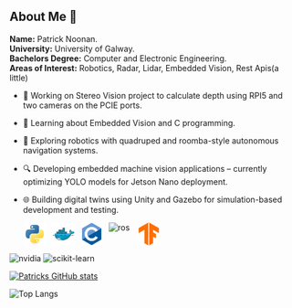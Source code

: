 ## About Me 👋

**Name:** Patrick Noonan.  
**University:** University of Galway.  
**Bachelors Degree:** Computer and Electronic Engineering.  
**Areas of Interest:** Robotics, Radar, Lidar, Embedded Vision, Rest Apis(a little)

- 🔭 Working on Stereo Vision project to calculate depth using RPI5 and two cameras on the PCIE ports. 
- 🌱 Learning about Embedded Vision and C programming.
- 🤖 Exploring robotics with quadruped and roomba-style autonomous navigation systems.
- 🔍 Developing embedded machine vision applications – currently optimizing YOLO models for Jetson Nano deployment.
- 🌐 Building digital twins using Unity and Gazebo for simulation-based development and testing.

  <div style="display: flex; gap: 10px; flex-wrap: wrap;">
  <!-- Python -->
  <img src="https://raw.githubusercontent.com/devicons/devicon/master/icons/python/python-original.svg" alt="python" width="40" height="40"/>
  <!-- Docker -->
  <img src="https://raw.githubusercontent.com/devicons/devicon/master/icons/docker/docker-original.svg" alt="docker" width="40" height="40"/>
  <!-- C -->
  <img src="https://raw.githubusercontent.com/devicons/devicon/master/icons/c/c-original.svg" alt="c" width="40" height="40"/>
  <!-- ROS -->
  <img src="https://upload.wikimedia.org/wikipedia/commons/b/bb/Ros_logo.svg" alt="ros" width="40" height="40"/>
  <!-- TensorFlow -->
  <img src="https://raw.githubusercontent.com/devicons/devicon/master/icons/tensorflow/tensorflow-original.svg" alt="tensorflow" width="40" height="40"/>
 <!-- NVIDIA -->
  <img src="https://upload.wikimedia.org/wikipedia/commons/2/21/Nvidia_logo.svg" alt="nvidia" width="40" height="40"/>
  <!-- scikit-learn -->
  <img src="https://upload.wikimedia.org/wikipedia/commons/0/05/Scikit_learn_logo_small.svg" alt="scikit-learn" width="40" height="40"/>
</div>

[![Patricks GitHub stats](https://github-readme-stats.vercel.app/api?username=patrick437)](https://github.com/patrick437/github-readme-stats)

![Top Langs](https://github-readme-stats.vercel.app/api/top-langs/?username=patrick437&layout=compact)



